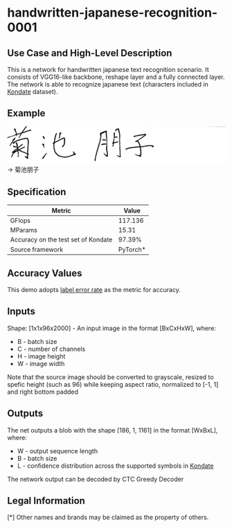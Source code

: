 # handwritten-japanese-recognition-0001

## Use Case and High-Level Description

This is a network for handwritten japanese text recognition scenario. It consists of VGG16-like backbone, reshape layer and a fully connected layer.
The network is able to recognize japanese text (characters included in [Kondate](http://web.tuat.ac.jp/~nakagawa/database/en/kondate_about.html) dataset).

## Example

![](./test.png) -> 菊池朋子

## Specification

| Metric                                         | Value              |
|------------------------------------------------|--------------------|
| GFlops                                         | 117.136            |
| MParams                                        | 15.31              |
| Accuracy on the test set of Kondate            | 97.39%             |
| Source framework                               | PyTorch\*          |


## Accuracy Values

This demo adopts [label error rate](https://dl.acm.org/doi/abs/10.1145/1143844.1143891) as the metric for accuracy.

## Inputs

Shape: [1x1x96x2000] - An input image in the format [BxCxHxW],
where:
  - B - batch size
  - C - number of channels
  - H - image height
  - W - image width

Note that the source image should be converted to grayscale, resized to spefic height (such as 96) while keeping aspect ratio, normalized to [-1, 1] and right bottom padded

## Outputs
The net outputs a blob with the shape [186, 1, 1161] in the format [WxBxL],
where:
  - W - output sequence length
  - B - batch size
  - L - confidence distribution across the supported symbols in [Kondate](http://web.tuat.ac.jp/~nakagawa/database/en/kondate_about.html)

The network output can be decoded by CTC Greedy Decoder



## Legal Information
[*] Other names and brands may be claimed as the property of others.
